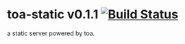 toa-static v0.1.1 [![Build Status](https://travis-ci.org/toajs/toa-static.svg)](https://travis-ci.org/toajs/toa-static)
====
a static server powered by toa.
